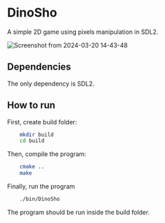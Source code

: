 # DinoSho

A simple 2D game using pixels manipulation in SDL2.

![Screenshot from 2024-03-20 14-43-48](https://github.com/niuniulla/Games-from-scratch/assets/22479680/10db45e5-4022-494f-b4ad-97c1bbef9709)


## Dependencies

The only dependency is SDL2. 

## How to run

First, create build folder:

```bash
    mkdir build
    cd build
```

Then, compile the program:

```bash
    cmake ..
    make 
```

Finally, run the program

```bash
    ./bin/DinoSho
```
The program should be run inside the build folder.
